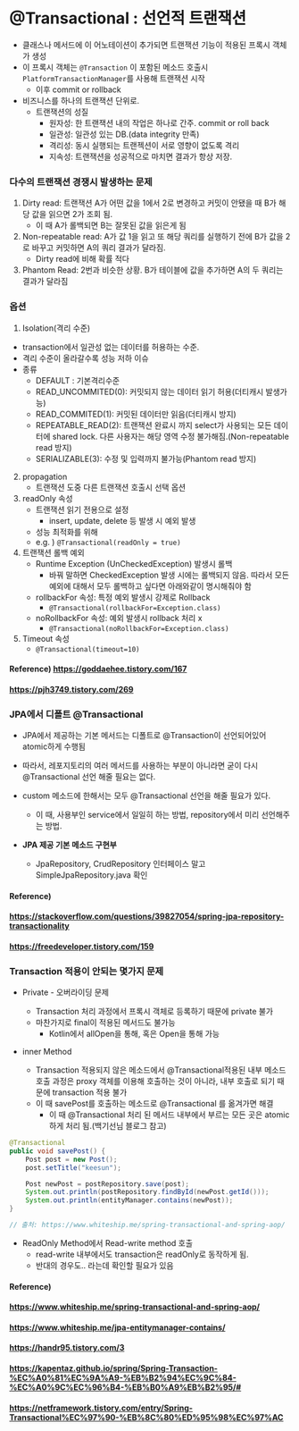 # @Transactional : 선언적 트랜잭션

* 클래스나 메서드에 이 어노테이션이 추가되면 트랜잭션 기능이 적용된 프록시 객체가 생성
* 이 프록시 객체는 `@Transaction` 이 포함된 메소드 호출시 `PlatformTransactionManager`를 사용해 트랜잭션 시작
  * 이후 commit or rollback
* 비즈니스를 하나의 트랜잭션 단위로.
  * 트랜잭션의 성질
    * 원자성: 한 트랜잭션 내의 작업은 하나로 간주. commit or roll back
    * 일관성: 일관성 있는 DB.(data integrity 만족)
    * 격리성: 동시 실행되는 트랜젝션이 서로 영향이 없도록 격리
    * 지속성: 트랜잭션을 성공적으로 마치면 결과가 항상 저장.

### 다수의 트랜잭션 경쟁시 발생하는 문제

1. Dirty read: 트랜잭션 A가 어떤 값을 1에서 2로 변경하고 커밋이 안됐을 때 B가 해당 값을 읽으면 2가 조회 됨.
   * 이 때 A가 롤백되면 B는 잘못된 값을 읽은게 됨
2. Non-repeatable read: A가 값 1을 읽고 또 해당 쿼리를 실행하기 전에 B가 값을 2로 바꾸고 커밋하면 A의 쿼리 결과가 달라짐.
   * Dirty read에 비해 확률 적다
3. Phantom Read: 2번과 비슷한 상황. B가 테이블에 값을 추가하면 A의 두 쿼리는 결과가 달라짐



### 옵션

1. Isolation(격리 수준) 

* transaction에서 일관성 없는 데이터를 허용하는 수준.
* 격리 수준이 올라갈수록 성능 저하 이슈
* 종류
  * DEFAULT : 기본격리수준
  * READ_UNCOMMITED(0): 커밋되지 않는 데이터 읽기 허용(더티캐시 발생가능)
  * READ_COMMITED(1): 커밋된 데이터만 읽음(더티캐시 방지)
  * REPEATABLE_READ(2): 트랜잭션 완료시 까지 select가 사용되는 모든 데이터에 shared lock. 다른 사용자는 해당 영역 수정 불가해짐.(Non-repeatable read 방지)
  * SERIALIZABLE(3): 수정 및 입력까지 불가능(Phantom read 방지)

2. propagation
   * 트랜잭션 도중 다른 트랜잭션 호출시 선택 옵션
3. readOnly 속성
   * 트랜잭션 읽기 전용으로 설정
     * insert, update, delete 등 발생 시 예외 발생 
   * 성능 최적화를 위해
   * e.g. ) `@Transactional(readOnly = true)`
4. 트랜잭션 롤백 예외
   * Runtime Exception (UnCheckedException) 발생시 롤백
     * 바꿔 말하면 CheckedException 발생 시에는 롤백되지 않음. 따라서 모든 예외에 대해서 모두 롤백하고 싶다면 아래와같이 명시해줘야 함
   * rollbackFor 속성: 특정 예외 발생시 강제로 Rollback
     * `@Transactional(rollbackFor=Exception.class)`
   * noRollbackFor 속성: 예외 발생시 rollback 처리 x
     * `@Transactional(noRollbackFor=Exception.class)`
5. Timeout 속성
   * `@Transactional(timeout=10)`



#### Reference) https://goddaehee.tistory.com/167

#### https://pjh3749.tistory.com/269



### JPA에서 디폴트 @Transactional

* JPA에서 제공하는 기본 메서드는 디폴트로 @Transaction이 선언되어있어 atomic하게 수행됨
* 따라서, 레포지토리의 여러 메서드를 사용하는 부분이 아니라면 굳이 다시 @Transactional 선언 해줄 필요는 없다.
* custom 메소드에 한해서는 모두 @Transactional 선언을 해줄 필요가 있다.
  * 이 때, 사용부인 service에서 일일히 하는 방법, repository에서 미리 선언해주는 방법.

* **JPA 제공 기본 메소드 구현부** 
  * JpaRepository, CrudRepository 인터페이스 말고 SimpleJpaRepository.java 확인 



#### Reference)

#### https://stackoverflow.com/questions/39827054/spring-jpa-repository-transactionality

#### https://freedeveloper.tistory.com/159





### Transaction 적용이 안되는 몇가지 문제

* Private - 오버라이딩 문제
  * Transaction 처리 과정에서 프록시 객체로 등록하기 때문에 private 불가
  * 마찬가지로 final이 적용된 메서드도 불가능
    * Kotlin에서 allOpen을 통해, 혹은 Open을 통해 가능



* inner Method
  * Transaction 적용되지 않은 메소드에서 @Transactional적용된 내부 메소드 호출 과정은 proxy 객체를 이용해 호출하는 것이 아니라, 내부 호출로 되기 때문에 transaction 적용 불가
  * 이 때 savePost를 호출하는 메소드로 @Transactional 를 옮겨가면 해결
    * 이 때 @Transactional 처리 된 메서드 내부에서 부르는 모든 곳은 atomic하게 처리 됨.(백기선님 블로그 참고)

```java
@Transactional
public void savePost() {
    Post post = new Post();
    post.setTitle("keesun");

    Post newPost = postRepository.save(post);
    System.out.println(postRepository.findById(newPost.getId()));
    System.out.println(entityManager.contains(newPost));
}

// 출처: https://www.whiteship.me/spring-transactional-and-spring-aop/
```



* ReadOnly Method에서 Read-write method 호출
  * read-write 내부에서도 transaction은 readOnly로 동작하게 됨.
  * 반대의 경우도.. 라는데 확인할 필요가 있음



#### Reference)

#### https://www.whiteship.me/spring-transactional-and-spring-aop/

#### https://www.whiteship.me/jpa-entitymanager-contains/

#### https://handr95.tistory.com/3

#### https://kapentaz.github.io/spring/Spring-Transaction-%EC%A0%81%EC%9A%A9-%EB%B2%94%EC%9C%84-%EC%A0%9C%EC%96%B4-%EB%B0%A9%EB%B2%95/#

#### https://netframework.tistory.com/entry/Spring-Transactional%EC%97%90-%EB%8C%80%ED%95%98%EC%97%AC